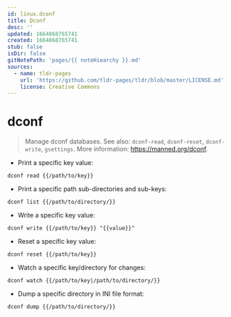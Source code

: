 ```yaml
---
id: linux.dconf
title: Dconf
desc: ''
updated: 1664868765741
created: 1664868765741
stub: false
isDir: false
gitNotePath: 'pages/{{ noteHiearchy }}.md'
sources:
  - name: tldr-pages
    url: 'https://github.com/tldr-pages/tldr/blob/master/LICENSE.md'
    license: Creative Commons
---
```

# dconf

> Manage dconf databases.
> See also: `dconf-read`, `dconf-reset`, `dconf-write`, `gsettings`.
> More information: <https://manned.org/dconf>.

- Print a specific key value:

`dconf read {{/path/to/key}}`

- Print a specific path sub-directories and sub-keys:

`dconf list {{/path/to/directory/}}`

- Write a specific key value:

`dconf write {{/path/to/key}} "{{value}}"`

- Reset a specific key value:

`dconf reset {{/path/to/key}}`

- Watch a specific key/directory for changes:

`dconf watch {{/path/to/key|/path/to/directory/}}`

- Dump a specific directory in INI file format:

`dconf dump {{/path/to/directory/}}`

